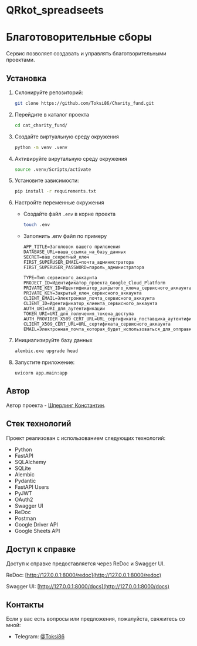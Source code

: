 # QRkot_spreadseets

# Благотоворительные сборы

Сервис позволяет создавать и управлять благотворительными проектами.

## Установка

1. Склонируйте репозиторий:

    ```bash
    git clone https://github.com/Toksi86/Charity_fund.git
    ```

2. Перейдите в каталог проекта 
    ```bash
    cd cat_charity_fund/
    ```

3. Создайте виртуальную среду окружения
    ```bash
    python -m venv .venv
    ```

4. Активируйте вирутальную среду окружения
    ```bash
    source .venv/Scripts/activate
    ```

5. Установите зависимости:
    ```bash
    pip install -r requirements.txt
    ```


6. Настройте переменные окружения
    - Создайте файл `.env` в корне проекта
        ```bash
        touch .env
        ```
    - Заполнить .env файл по примеру

        ```
        APP_TITLE=Заголовок вашего приложения
        DATABASE_URL=ваша_ссылка_на_базу_данных
        SECRET=ваш_секретный_ключ
        FIRST_SUPERUSER_EMAIL=почта_администратора
        FIRST_SUPERUSER_PASSWORD=пароль_администратора

        TYPE=Тип_сервисного_аккаунта
        PROJECT_ID=Идентификатор_проекта_Google_Cloud_Platform
        PRIVATE_KEY_ID=Идентификатор_закрытого_ключа_сервисного_аккаунта
        PRIVATE_KEY=Закрытый_ключ_сервисного_аккаунта
        CLIENT_EMAIL=Электронная_почта_сервисного_аккаунта
        CLIENT_ID=Идентификатор_клиента_сервисного_аккаунта
        AUTH_URI=URI_для_аутентификации
        TOKEN_URI=URI_для_получения_токена_доступа
        AUTH_PROVIDER_X509_CERT_URL=URL_сертификата_поставщика_аутентификации
        CLIENT_X509_CERT_URL=URL_сертификата_сервисного_аккаунта
        EMAIL=Электронная_почта_которая_будет_использоваться_для_отправки_уведомлений_и_доступа_к_таблицам
        ```

7. Инициализируйте базу данных
    ```bash
    alembic.exe upgrade head
    ```

8. Запустите приложение:
    ```
    uvicorn app.main:app
    ```

## Автор

Автор проекта - [Шперлинг Константин](https://github.com/Toksi86/).

## Стек технологий

Проект реализован с использованием следующих технологий:
- Python
- FastAPI
- SQLAlchemy
- SQLite
- Alembic
- Pydantic
- FastAPI Users
- PyJWT
- OAuth2
- Swagger UI
- ReDoc
- Postman
- Google Driver API
- Google Sheets API

## Доступ к справке

Доступ к справке предоставляется через ReDoc и Swagger UI.

ReDoc: [http://127.0.0.1:8000/redoc](http://127.0.0.1:8000/redoc)

Swagger UI: [http://127.0.0.1:8000/docs](http://127.0.0.1:8000/docs)

## Контакты

Если у вас есть вопросы или предложения, пожалуйста, свяжитесь со мной:

- Telegram: [@Toksi86](https://t.me/Toksi86)

